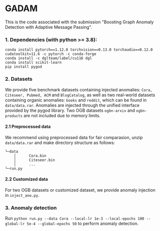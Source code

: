 # GADAM
This is the code associated with the submission "Boosting Graph Anomaly Detection with Adaptive Message Passing".

### 1. Dependencies (with python >= 3.8):
```
conda install pytorch==1.12.0 torchvision==0.13.0 torchaudio==0.12.0 cudatoolkit=11.6 -c pytorch -c conda-forge
conda install -c dglteam/label/cu116 dgl
conda install scikit-learn
pip install pygod
```

### 2. Datasets
We provide five benchmark datasets containing injected anomalies: `Cora, Citeseer, Pubmed, ACM` and `BlogCatalog`, as well as two real-world datasets containing organic anomalies: `books` and `reddit`, which can be found in `data/data.rar`. Anomalies are injected through the unified interface provided by the pygod library.
Two OGB datasets `ogbn-arxiv` and `ogbn-products` are not included due to memory limits.

#### 2.1 Preprocessed data
We recommend using preprocessed data for fair comparasion, unzip `data/data.rar` and make directory structure as follows:
```
└─data
    │      Cora.bin
    │      Citeseer.bin
    │      ...
└─run.py
```

#### 2.2 Customized data
For two OGB datasets or customized dataset, we provide anomaly injection in `inject_ano.py`. 

### 3. Anomaly detection
Run `python run.py --data Cora --local-lr 1e-3 --local-epochs 100 --global-lr 5e-4 --global-epochs 50` to perform anomaly detection.
